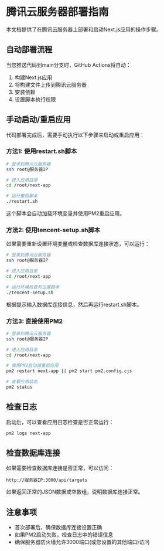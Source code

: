 # 腾讯云服务器部署指南

本文档提供了在腾讯云服务器上部署和启动Next.js应用的操作步骤。

## 自动部署流程

当您推送代码到main分支时，GitHub Actions将自动：

1. 构建Next.js应用
2. 将构建文件上传到腾讯云服务器
3. 安装依赖
4. 设置脚本执行权限

## 手动启动/重启应用

代码部署完成后，需要手动执行以下步骤来启动或重启应用：

### 方法1: 使用restart.sh脚本

```bash
# 登录到腾讯云服务器
ssh root@服务器IP

# 进入应用目录
cd /root/next-app

# 运行重启脚本
./restart.sh
```

这个脚本会自动加载环境变量并使用PM2重启应用。

### 方法2: 使用tencent-setup.sh脚本

如果需要重新设置环境变量或检查数据库连接状态，可以运行：

```bash
# 登录到腾讯云服务器
ssh root@服务器IP

# 进入应用目录
cd /root/next-app

# 运行环境检查和设置脚本
./tencent-setup.sh
```

根据提示输入数据库连接信息，然后再运行restart.sh脚本。

### 方法3: 直接使用PM2

```bash
# 登录到腾讯云服务器
ssh root@服务器IP

# 进入应用目录
cd /root/next-app

# 使用PM2启动或重启应用
pm2 restart next-app || pm2 start pm2.config.cjs

# 查看应用状态
pm2 status
```

## 检查日志

启动后，可以查看应用日志检查是否正常运行：

```bash
pm2 logs next-app
```

## 检查数据库连接

如果需要检查数据库连接是否正常，可以访问：

```
http://服务器IP:3000/api/targets
```

如果返回正常的JSON数据或空数组，说明数据库连接正常。

## 注意事项

- 首次部署后，确保数据库连接设置正确
- 如果PM2启动失败，检查日志中的错误信息
- 确保服务器防火墙允许3000端口(或您设置的其他端口)访问 